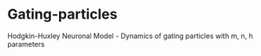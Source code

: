 # Gating-particles
Hodgkin-Huxley Neuronal Model - Dynamics of gating particles with m, n, h parameters
